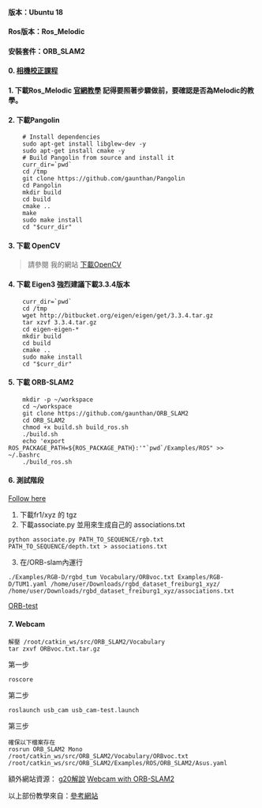#### 版本：Ubuntu 18
#### Ros版本：Ros_Melodic
#### 安裝套件：ORB_SLAM2  

#### 0. [相機校正課程](https://blog.csdn.net/heroacool/article/details/51023921)


#### 1. 下載Ros_Melodic  [官網教學](http://wiki.ros.org/Installation/Ubuntu) 記得要照著步驟做前，要確認是否為Melodic的教學。

#### 2. 下載Pangolin
```
    # Install dependencies
    sudo apt-get install libglew-dev -y
    sudo apt-get install cmake -y
    # Build Pangolin from source and install it
    curr_dir=`pwd`
    cd /tmp
    git clone https://github.com/gaunthan/Pangolin
    cd Pangolin
    mkdir build
    cd build
    cmake ..
    make
    sudo make install
    cd "$curr_dir"
```
#### 3. 下載 OpenCV 
> 請參閱 我的網站 [下載OpenCV](https://github.com/TKTim/NVidia-2080Ti-Cuda10.2-Cudnn8.0-Yolo-GPU-#%E4%B8%8B%E8%BC%89Opencv)

#### 4. 下載 Eigen3 強烈建議下載3.3.4版本
```
    curr_dir=`pwd`
    cd /tmp
    wget http://bitbucket.org/eigen/eigen/get/3.3.4.tar.gz
    tar xzvf 3.3.4.tar.gz
    cd eigen-eigen-*
    mkdir build
    cd build
    cmake ..
    sudo make install
    cd "$curr_dir"
```
#### 5. 下載 ORB-SLAM2
```
    mkdir -p ~/workspace
    cd ~/workspace
    git clone https://github.com/gaunthan/ORB_SLAM2
    cd ORB_SLAM2
    chmod +x build.sh build_ros.sh
    ./build.sh
    echo 'export ROS_PACKAGE_PATH=${ROS_PACKAGE_PATH}:'"`pwd`/Examples/ROS" >> ~/.bashrc
    ./build_ros.sh
```

#### 6. 測試階段

[Follow here](https://github.com/raulmur/ORB_SLAM2#6-rgb-d-example)
1. 下載fr1/xyz 的 tgz
2. 下載associate.py 並用來生成自己的 associations.txt 
```
python associate.py PATH_TO_SEQUENCE/rgb.txt PATH_TO_SEQUENCE/depth.txt > associations.txt
```
3. 在/ORB-slam內運行 
```
./Examples/RGB-D/rgbd_tum Vocabulary/ORBvoc.txt Examples/RGB-D/TUM1.yaml /home/user/Downloads/rgbd_dataset_freiburg1_xyz/ /home/user/Downloads/rgbd_dataset_freiburg1_xyz/associations.txt
```

[ORB-test](https://www.youtube.com/watch?v=-EJFDlO215o)


#### 7. Webcam 
```
解壓 /root/catkin_ws/src/ORB_SLAM2/Vocabulary
tar zxvf ORBvoc.txt.tar.gz 
```
第一步
```
roscore
```

第二步
```
roslaunch usb_cam usb_cam-test.launch
```
第三步
```
確保以下檔案存在
rosrun ORB_SLAM2 Mono /root/catkin_ws/src/ORB_SLAM2/Vocabulary/ORBvoc.txt /root/catkin_ws/src/ORB_SLAM2/Examples/ROS/ORB_SLAM2/Asus.yaml
```

額外網站資源：
[g20解說](https://www.cnblogs.com/gaoxiang12/p/5304272.html)
[Webcam with ORB-SLAM2](https://zhuanlan.zhihu.com/p/29629824)

以上部份教學來自：[參考網站](http://blog.leanote.com/post/gaunthan/Ubuntu-18.04-%E5%AE%89%E8%A3%85ROS-Melodic%EF%BC%8CORB-SLAM2)

